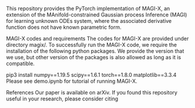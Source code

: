 This repository provides the PyTorch implementation of MAGI-X, an extension of the MAnifold-constrained Gaussian process Inference (MAGI) for learning unknown ODEs system, where the associated derivative function does not have known parametric form.

MAGI-X codes and requirements
The codes for MAGI-X are provided under directory magix/. To successfully run the MAGI-X code, we require the installation of the following python packages. We provide the version that we use, but other version of the packages is also allowed as long as it is compatible.

pip3 install numpy==1.19.5 scipy==1.6.1 torch==1.8.0 matplotlib==3.3.4
Please see demo.ipynb for tutorial of running MAGI-X.

References
Our paper is available on arXiv. If you found this repository useful in your research, please consider citing
